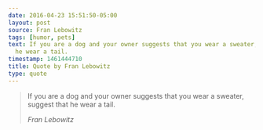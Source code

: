 ```yaml
---
date: 2016-04-23 15:51:50-05:00
layout: post
source: Fran Lebowitz
tags: [humor, pets]
text: If you are a dog and your owner suggests that you wear a sweater, suggest that
  he wear a tail.
timestamp: 1461444710
title: Quote by Fran Lebowitz
type: quote
---
```

> If you are a dog and your owner suggests that you wear a sweater, suggest that he wear a tail.
> 
> <cite>Fran Lebowitz</cite>